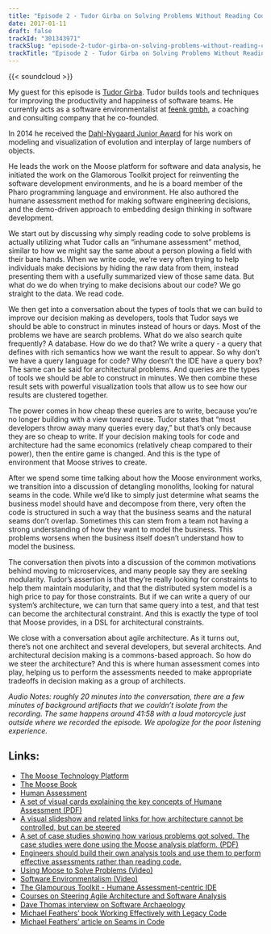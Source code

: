 ```yaml
---
title: "Episode 2 - Tudor Girba on Solving Problems Without Reading Code"
date: 2017-01-11
draft: false
trackId: "301343971"
trackSlug: "episode-2-tudor-girba-on-solving-problems-without-reading-code"
trackTitle: "Episode 2 - Tudor Girba on Solving Problems Without Reading Code"
---
```


{{< soundcloud >}}

My guest for this episode is [Tudor Girba](http://www.tudorgirba.com/). Tudor builds tools and techniques for improving the productivity and happiness of software teams. He currently acts as a software environmentalist at [feenk gmbh](http://feenk.com/), a coaching and consulting company that he co-founded.

In 2014 he received the [Dahl-Nygaard Junior Award](http://www.aito.org/Dahl-Nygaard/2014.html) for his work on modeling and visualization of evolution and interplay of large numbers of objects.

He leads the work on the Moose platform for software and data analysis, he initiated the work on the Glamorous Toolkit project for reinventing the software development environments, and he is a board member of the Pharo programming language and environment. He also authored the humane assessment method for making software engineering decisions, and the demo-driven approach to embedding design thinking in software development.

We start out by discussing why simply reading code to solve problems is actually utilizing what Tudor calls an “inhumane assessment” method, similar to how we might say the same about a person plowing a field with their bare hands. When we write code, we’re very often trying to help individuals make decisions by hiding the raw data from them, instead presenting them with a usefully summarized view of those same data. But what do we do when trying to make decisions about our code? We go straight to the data. We read code.

We then get into a conversation about the types of tools that we can build to improve our decision making as developers, tools that Tudor says we should be able to construct in minutes instead of hours or days. Most of the problems we have are search problems. What do we also search quite frequently? A database. How do we do that? We write a query - a query that defines with rich semantics how we want the result to appear. So why don’t we have a query language for code? Why doesn’t the IDE have a query box? The same can be said for architectural problems. And queries are the types of tools we should be able to construct in minutes. We then combine these result sets with powerful visualization tools that allow us to see how our results are clustered together.

The power comes in how cheap these queries are to write, because you’re no longer building with a view toward reuse. Tudor states that “most developers throw away many queries every day,” but that’s only because they are so cheap to write. If your decision making tools for code and architecture had the same economics (relatively cheap compared to their power), then the entire game is changed. And this is the type of environment that Moose strives to create.

After we spend some time talking about how the Moose environment works, we transition into a discussion of detangling monoliths, looking for natural seams in the code. While we’d like to simply just determine what seams the business model should have and decompose from there, very often the code is structured in such a way that the business seams and the natural seams don’t overlap. Sometimes this can stem from a team not having a strong understanding of how they want to model the business. This problems worsens when the business itself doesn’t understand how to model the business.

The conversation then pivots into a discussion of the common motivations behind moving to microservices, and many people say they are seeking modularity. Tudor’s assertion is that they’re really looking for constraints to help them maintain modularity, and that the distributed system model is a high price to pay for those constraints. But if we can write a query of our system’s architecture, we can turn that same query into a test, and that test can become the architectural constraint. And this is exactly the type of tool that Moose provides, in a DSL for architectural constraints.

We close with a conversation about agile architecture. As it turns out, there’s not one architect and several developers, but several architects. And architectural decision making is a commons-based approach. So how do we steer the architecture? And this is where human assessment comes into play, helping us to perform the assessments needed to make appropriate tradeoffs in decision making as a group of architects.

_Audio Notes: roughly 20 minutes into the conversation, there are a few minutes of background artifiacts that we couldn’t isolate from the recording. The same happens around 41:58 with a loud motorcycle just outside where we recorded the episode. We apologize for the poor listening experience._ 

## Links:

* [The Moose Technology Platform](http://moosetechnology.org/)
* [The Moose Book](http://themoosebook.org/)
* [Human Assessment](http://humane-assessment.com/)
* [A set of visual cards explaining the key concepts of Humane Assessment (PDF)](http://humane-assessment.com/res/humane-assessment-on-cards.pdf)
* [A visual slideshow and related links for how architecture cannot be controlled, but can be steered](http://www.humane-assessment.com/blog/emergent-nature-software-systems-slideshow/)
* [A set of case studies showing how various problems got solved. The case studies were done using the Moose analysis platform. (PDF)](http://humane-assessment.com/res/humane-assessment-case-studies-a4.pdf)
* [Engineers should build their own analysis tools and use them to perform effective assessments rather than reading code.](http://www.humane-assessment.com/blog/lets-talk-about-code-reading-teaser-slideshow/)
* [Using Moose to Solve Problems (Video)](http://www.humane-assessment.com/blog/moose-how-to-solve-real-problems-without-reading-code-esug-2014)
* [Software Environmentalism (Video)](https://www.youtube.com/watch?v=KDHrtYGbUQ8)
* [The Glamourous Toolkit - Humane Assessment-centric IDE](http://gtoolkit.org/)
* [Courses on Steering Agile Architecture and Software Analysis](http://feenk.com/)
* [Dave Thomas interview on Software Archaeology](http://www.se-radio.net/2009/11/episode-148-software-archaeology-with-dave-thomas/)
* [Michael Feathers’ book Working Effectively with Legacy Code](https://www.amazon.com/Working-Effectively-Legacy-Michael-Feathers/dp/0131177052)
* [Michael Feathers’ article on Seams in Code](http://www.informit.com/articles/article.aspx?p=359417&seqNum=3)
